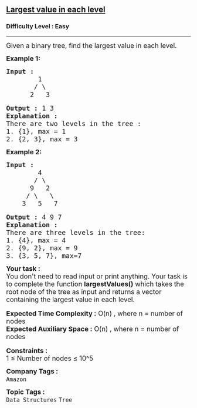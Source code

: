 <h2><a href="https://practice.geeksforgeeks.org/problems/largest-value-in-each-level/1?page=1&curated[]=6&sortBy=submissions">Largest value in each level</a></h2><h3>Difficulty Level : Easy</h3><hr><div class="problems_problem_content__Xm_eO"><p><span style="font-size:18px">Given a binary tree, find the largest value in each level.</span></p>

<p><strong><span style="font-size:18px">Example 1:</span></strong></p>

<pre><strong><span style="font-size:18px">Input :</span></strong>
<span style="font-size:18px">        1
       / \
      2   3 </span>

<span style="font-size:18px"><strong>Output :</strong> 1 3</span>
<strong><span style="font-size:18px">Explanation : </span></strong>
<span style="font-size:18px">There are two levels in the tree :
</span><span style="font-size:18px">1. {1}, max = 1</span>
<span style="font-size:18px">2. {2, 3}, max = 3</span></pre>

<p><strong><span style="font-size:18px">Example 2:</span></strong></p>

<pre><strong><span style="font-size:18px">Input :</span></strong>
<span style="font-size:18px">        4
       / \
      9   2
     / \   \
    3   5   7 </span>

<span style="font-size:18px"><strong>Output :</strong> 4 9 7</span>
<strong><span style="font-size:18px">Explanation : </span></strong>
<span style="font-size:18px">There are three levels in the tree:</span>
<span style="font-size:18px">1. {4}, max = 4</span>
<span style="font-size:18px">2. {9, 2}, max = 9</span>
<span style="font-size:18px">3. {3, 5, 7}, max=7</span></pre>

<div><strong><span style="font-size:18px">Your task :</span></strong></div>

<div><span style="font-size:18px">You don't need to read input or print anything. Your task is to complete the function <strong>largestValues()</strong> which takes the root node of the tree as input and returns a vector containing the largest value in each level.&nbsp;</span></div>

<div>&nbsp;</div>

<div><span style="font-size:18px"><strong>Expected Time Complexity :</strong> O(n) , where n = number of nodes</span></div>

<div><span style="font-size:18px"><strong>Expected Auxiliary Space :</strong> O(n) , where n = number of nodes</span></div>

<div>&nbsp;</div>

<div><strong><span style="font-size:18px">Constraints :&nbsp;</span></strong></div>

<div><span style="font-size:18px">1 ≤&nbsp;Number of nodes ≤&nbsp;10^5</span></div>
</div><p><span style=font-size:18px><strong>Company Tags : </strong><br><code>Amazon</code>&nbsp;<br><p><span style=font-size:18px><strong>Topic Tags : </strong><br><code>Data Structures</code>&nbsp;<code>Tree</code>&nbsp;